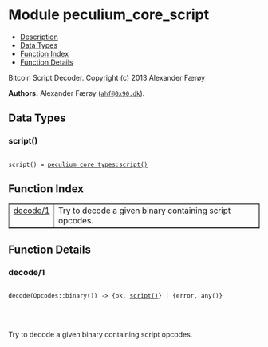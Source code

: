 

# Module peculium_core_script #
* [Description](#description)
* [Data Types](#types)
* [Function Index](#index)
* [Function Details](#functions)


Bitcoin Script Decoder.
Copyright (c)  2013 Alexander Færøy

__Authors:__ Alexander Færøy ([`ahf@0x90.dk`](mailto:ahf@0x90.dk)).

<a name="types"></a>

## Data Types ##




### <a name="type-script">script()</a> ###



<pre><code>
script() = <a href="peculium_core_types.md#type-script">peculium_core_types:script()</a>
</code></pre>


<a name="index"></a>

## Function Index ##


<table width="100%" border="1" cellspacing="0" cellpadding="2" summary="function index"><tr><td valign="top"><a href="#decode-1">decode/1</a></td><td>Try to decode a given binary containing script opcodes.</td></tr></table>


<a name="functions"></a>

## Function Details ##

<a name="decode-1"></a>

### decode/1 ###


<pre><code>
decode(Opcodes::binary()) -&gt; {ok, <a href="#type-script">script()</a>} | {error, any()}
</code></pre>

<br></br>


Try to decode a given binary containing script opcodes.
